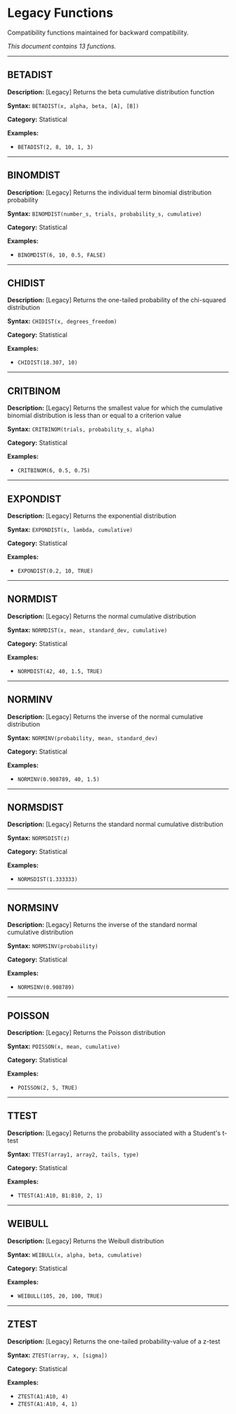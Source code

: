 # Legacy Functions

Compatibility functions maintained for backward compatibility.

*This document contains 13 functions.*

---

## BETADIST

**Description:** [Legacy] Returns the beta cumulative distribution function

**Syntax:** `BETADIST(x, alpha, beta, [A], [B])`

**Category:** Statistical

**Examples:**
- `BETADIST(2, 8, 10, 1, 3)`

---

## BINOMDIST

**Description:** [Legacy] Returns the individual term binomial distribution probability

**Syntax:** `BINOMDIST(number_s, trials, probability_s, cumulative)`

**Category:** Statistical

**Examples:**
- `BINOMDIST(6, 10, 0.5, FALSE)`

---

## CHIDIST

**Description:** [Legacy] Returns the one-tailed probability of the chi-squared distribution

**Syntax:** `CHIDIST(x, degrees_freedom)`

**Category:** Statistical

**Examples:**
- `CHIDIST(18.307, 10)`

---

## CRITBINOM

**Description:** [Legacy] Returns the smallest value for which the cumulative binomial distribution is less than or equal to a criterion value

**Syntax:** `CRITBINOM(trials, probability_s, alpha)`

**Category:** Statistical

**Examples:**
- `CRITBINOM(6, 0.5, 0.75)`

---

## EXPONDIST

**Description:** [Legacy] Returns the exponential distribution

**Syntax:** `EXPONDIST(x, lambda, cumulative)`

**Category:** Statistical

**Examples:**
- `EXPONDIST(0.2, 10, TRUE)`

---

## NORMDIST

**Description:** [Legacy] Returns the normal cumulative distribution

**Syntax:** `NORMDIST(x, mean, standard_dev, cumulative)`

**Category:** Statistical

**Examples:**
- `NORMDIST(42, 40, 1.5, TRUE)`

---

## NORMINV

**Description:** [Legacy] Returns the inverse of the normal cumulative distribution

**Syntax:** `NORMINV(probability, mean, standard_dev)`

**Category:** Statistical

**Examples:**
- `NORMINV(0.908789, 40, 1.5)`

---

## NORMSDIST

**Description:** [Legacy] Returns the standard normal cumulative distribution

**Syntax:** `NORMSDIST(z)`

**Category:** Statistical

**Examples:**
- `NORMSDIST(1.333333)`

---

## NORMSINV

**Description:** [Legacy] Returns the inverse of the standard normal cumulative distribution

**Syntax:** `NORMSINV(probability)`

**Category:** Statistical

**Examples:**
- `NORMSINV(0.908789)`

---

## POISSON

**Description:** [Legacy] Returns the Poisson distribution

**Syntax:** `POISSON(x, mean, cumulative)`

**Category:** Statistical

**Examples:**
- `POISSON(2, 5, TRUE)`

---

## TTEST

**Description:** [Legacy] Returns the probability associated with a Student's t-test

**Syntax:** `TTEST(array1, array2, tails, type)`

**Category:** Statistical

**Examples:**
- `TTEST(A1:A10, B1:B10, 2, 1)`

---

## WEIBULL

**Description:** [Legacy] Returns the Weibull distribution

**Syntax:** `WEIBULL(x, alpha, beta, cumulative)`

**Category:** Statistical

**Examples:**
- `WEIBULL(105, 20, 100, TRUE)`

---

## ZTEST

**Description:** [Legacy] Returns the one-tailed probability-value of a z-test

**Syntax:** `ZTEST(array, x, [sigma])`

**Category:** Statistical

**Examples:**
- `ZTEST(A1:A10, 4)`
- `ZTEST(A1:A10, 4, 1)`

